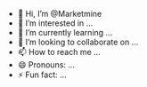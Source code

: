 - 👋 Hi, I’m @Marketmine
- 👀 I’m interested in ...
- 🌱 I’m currently learning ...
- 💞️ I’m looking to collaborate on ...
- 📫 How to reach me ...
- 😄 Pronouns: ...
- ⚡ Fun fact: ...

<!---
Marketmine/Marketmine is a ✨ special ✨ repository because its `README.md` (this file) appears on your GitHub profile.
You can click the Preview link to take a look at your changes.
--->
